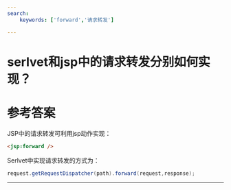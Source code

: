 ```yaml
---
search:
    keywords: ['forward','请求转发']

---
```


# serlvet和jsp中的请求转发分别如何实现？ 

# 参考答案

JSP中的请求转发可利用jsp动作实现：

```html
<jsp:forward />
```

Serlvet中实现请求转发的方式为：
```java
request.getRequestDispatcher(path).forward(request,response);
```

---
